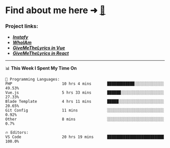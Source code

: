 # Find about me here ➜ [🧑](https://pauabella.dev)

### Project links:
- ***[Instafy](https://instafy.me)***
- ***[WhoIAm](https://pauabella.dev)***
- ***[GiveMeTheLyrics in Vue](https://lyrics.pauabella.dev)***
- ***[GiveMeTheLyrics in React](https://pauabella.dev/GiveMeTheLyrics)***

---
<!--START_SECTION:waka-->
📊 **This Week I Spent My Time On** 

```text
💬 Programming Languages: 
PHP                      10 hrs 4 mins       ████████████░░░░░░░░░░░░░   49.53% 
Vue.js                   5 hrs 33 mins       ██████░░░░░░░░░░░░░░░░░░░   27.33% 
Blade Template           4 hrs 11 mins       █████░░░░░░░░░░░░░░░░░░░░   20.65% 
Git Config               11 mins             ░░░░░░░░░░░░░░░░░░░░░░░░░   0.92% 
Other                    8 mins              ░░░░░░░░░░░░░░░░░░░░░░░░░   0.7%

🔥 Editors: 
VS Code                  20 hrs 19 mins      █████████████████████████   100.0%

```


<!--END_SECTION:waka-->
